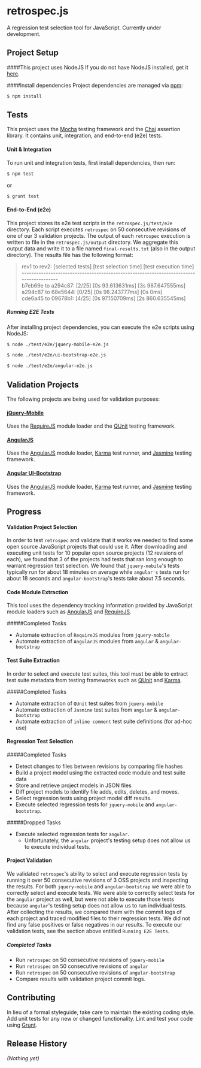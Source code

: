# retrospec.js

A regression test selection tool for JavaScript. Currently under development.

## Project Setup
####This project uses NodeJS
If you do not have NodeJS installed, get it [here](https://nodejs.org/).

####Install dependencies
Project dependencies are managed via [npm](https://www.npmjs.org/):

```bash
$ npm install
```

## Tests
This project uses the [Mocha](https://github.com/mochajs/mocha) testing framework and the [Chai](https://github.com/chaijs/chai) assertion library. It contains unit, integration, and end-to-end (e2e) tests. 

#### Unit & Integration
To run unit and integration tests, first install dependencies, then run:

```bash
$ npm test
```

or

```bash
$ grunt test
```

#### End-to-End (e2e)
This project stores its e2e test scripts in the `retrospec.js/test/e2e` directory. Each script executes `retrospec` on 50 consecutive revisions of one of our 3 validation projects. The output of each `retrospec` execution is written to file in the `retrospec.js/output` directory. We aggregate this output data and write it to a file named `final-results.txt` (also in the output directory). The results file has the following format:

> rev1 to rev2: [selected tests] [test selection time] [test execution time]
<br>---------------------------------------------------------------------------------------
<br>b7eb69e to a294c87: [2/25] [0s 93.613631ms] [3s 987.647555ms]
<br>a294c87 to 68e5644: [0/25] [0s 98.243777ms] [0s 0ms]
<br>cde6a45 to 09678b1: [4/25] [0s 97.150709ms] [2s 860.635545ms]

##### Running E2E Tests 
After installing project dependencies, you can execute the e2e scripts using NodeJS:

```bash
$ node ./test/e2e/jquery-mobile-e2e.js
```

```bash
$ node ./test/e2e/ui-bootstrap-e2e.js
```

```bash
$ node ./test/e2e/angular-e2e.js
```

## Validation Projects
The following projects are being used for validation purposes:

#### [jQuery-Mobile](https://github.com/jquery/jquery-mobile/)
Uses the [RequireJS](https://github.com/jrburke/requirejs) module loader and the [QUnit](https://github.com/jquery/qunit) testing framework.

#### [AngularJS](https://github.com/angular/angular)
Uses the [AngularJS](https://github.com/angular/angular) module loader, [Karma](https://github.com/karma-runner/karma) test runner, and [Jasmine](https://github.com/jasmine/jasmine) testing framework.

#### [Angular UI-Bootstrap](https://github.com/angular-ui/bootstrap)
Uses the [AngularJS](https://github.com/angular/angular) module loader, [Karma](https://github.com/karma-runner/karma) test runner, and [Jasmine](https://github.com/jasmine/jasmine) testing framework.

## Progress

#### Validation Project Selection
In order to test `retrospec` and validate that it works we needed to find some open source JavaScript projects that could use it. After downloading and executing unit tests for 10 popular open source projects (12 revisions of each), we found that 3 of the projects had tests that ran long enough to warrant regression test selection. We found that `jquery-mobile`'s tests typically run for about 18 minutes on average while `angular's` tests run for about 18 seconds and `angular-bootstrap`'s tests take about 7.5 seconds.

#### Code Module Extraction
This tool  uses the dependency tracking information provided by JavaScript module loaders such as [AngularJS](https://github.com/angular/angular) and [RequireJS](https://github.com/jrburke/requirejs).

#####Completed Tasks
* Automate extraction of `RequireJS` modules from `jquery-mobile` 
* Automate extraction of `AngularJS` modules from `angular` & `angular-bootstrap`

#### Test Suite Extraction
In order to select and execute test suites, this tool must be able to extract test suite metadata from testing frameworks such as [QUnit](https://github.com/jquery/qunit) and  [Karma](https://github.com/karma-runner/karma).

#####Completed Tasks
* Automate extraction of `QUnit` test suites from `jquery-mobile`
* Automate extraction of `Jasmine` test suites from `angular` & `angular-bootstrap`
* Automate extraction of `inline comment` test suite definitions (for ad-hoc use)

#### Regression Test Selection

#####Completed Tasks
* Detect changes to files between revisions by comparing file hashes
* Build a project model using the extracted code module and test suite data
* Store and retrieve project models in JSON files
* Diff project models to identify file adds, edits, deletes, and moves.
* Select regression tests using project model diff results.
* Execute selected regression tests for `jquery-mobile` and `angular-bootstrap`.

#####Dropped Tasks
* Execute selected regression tests for `angular`.
	* Unfortunately, the `angular` project's testing setup does not allow us to execute individual tests.

#### Project Validation
We validated `retrospec`'s ability to select and execute regression tests by running it over 50 consecutive revisions of 3 OSS projects and inspecting the results. For both `jquery-mobile` and `angular-bootstrap` we were able to correctly select and execute tests. We were able to correctly select tests for the `angular` project as well, but were not able to execute those tests because `angular`'s testing setup does not allow us to run individual tests. After collecting the results, we compared them with the commit logs of each project and traced modified files to their regression tests. We did not find any false positives or false negatives in our results. To execute our validation tests, see the section above entitled `Running E2E Tests`.

##### Completed Tasks
* Run `retrospec` on 50 consecutive revisions of `jquery-mobile`
* Run `retrospec` on 50 consecutive revisions of `angular`
* Run `retrospec` on 50 consecutive revisions of `angular-bootstrap`
* Compare results with validation project commit logs.

## Contributing
In lieu of a formal styleguide, take care to maintain the existing coding style. Add unit tests for any new or changed functionality. Lint and test your code using [Grunt](http://gruntjs.com/).

## Release History
_(Nothing yet)_